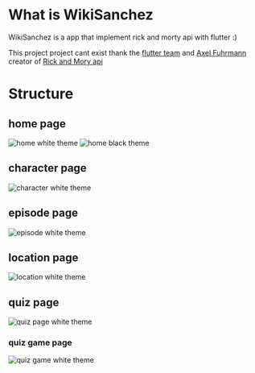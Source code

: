 # What is WikiSanchez

WikiSanchez is a app that implement rick and morty api with flutter :)

This project project cant exist thank the [flutter team](https://flutter.dev/community)
and [Axel Fuhrmann](https://github.com/afuh) creator of
 [Rick and Mory api](https://rickandmortyapi.com/)

# Structure

## home page

![home white theme](https://i.imgur.com/M7niZhJ.jpg "home white theme") ![home black theme](https://i.imgur.com/hlN7VY3.jpg "home black theme")


## character page
![character white theme](https://i.imgur.com/Gg010kc.jpg "character white theme")

## episode page

![episode white theme](https://i.imgur.com/bCcR7nc.jpg "character white theme")

## location page

![location white theme](https://i.imgur.com/zNjwSO2.jpg "location white theme")

## quiz page

![quiz page white theme](https://i.imgur.com/EEC6BoQ.jpg "quiz page white theme")

### quiz game page

![quiz game white theme](https://i.imgur.com/wANR40p.jpg "quiz game white theme")

